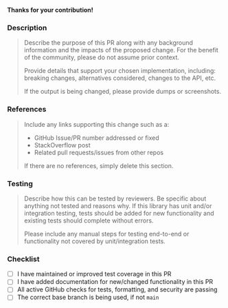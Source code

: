 **Thanks for your contribution!**

### Description
> Describe the purpose of this PR along with any background information and the impacts of the proposed change. For the benefit of the community, please do not assume prior context.
>
> Provide details that support your chosen implementation, including: breaking changes, alternatives considered, changes to the API, etc.
>
> If the output is being changed, please provide dumps or screenshots.

### References

> Include any links supporting this change such as a:
>
> - GitHub Issue/PR number addressed or fixed
> - StackOverflow post
> - Related pull requests/issues from other repos
>
> If there are no references, simply delete this section.

### Testing

> Describe how this can be tested by reviewers. Be specific about anything not tested and reasons why. If this library has unit and/or integration testing, tests should be added for new functionality and existing tests should complete without errors.
>
> Please include any manual steps for testing end-to-end or functionality not covered by unit/integration tests.

### Checklist

- [ ] I have maintained or improved test coverage in this PR
- [ ] I have added documentation for new/changed functionality in this PR
- [ ] All active GitHub checks for tests, formatting, and security are passing
- [ ] The correct base branch is being used, if not `main`
